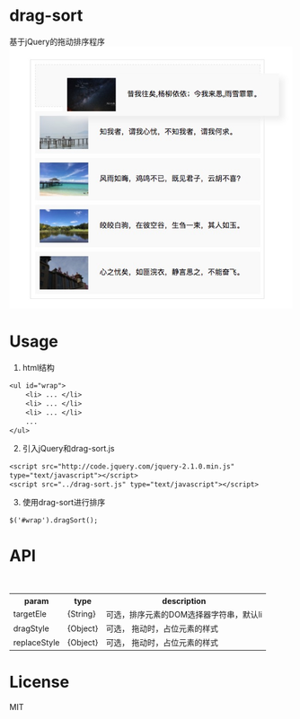 # drag-sort
基于jQuery的拖动排序程序<br>
![demo.png](https://github.com/ylb1992/drag-sort/blob/master/demo/images/demo.png)

# Usage

1. html结构
```
<ul id="wrap">
    <li> ... </li>
    <li> ... </li>
    <li> ... </li>
    ...
</ul>
```
2. 引入jQuery和drag-sort.js

```
<script src="http://code.jquery.com/jquery-2.1.0.min.js" type="text/javascript"></script>
<script src="../drag-sort.js" type="text/javascript"></script>
```
3. 使用drag-sort进行排序

```
$('#wrap').dragSort();
```

# API

<table>
    <tr>
        <th>param</th>
        <th>type</th>
        <th>description</th>
    </tr>
    <tr>
        <td>targetEle</td>
        <td>{String} </td>
        <td>可选，排序元素的DOM选择器字符串，默认li</td>
    </tr>
    <tr>
        <td>dragStyle</td>
        <td>{Object} </td>
        <td>可选， 拖动时，占位元素的样式</td>
    </tr>
    <tr>
        <td>replaceStyle</td>
        <td>{Object} </td>
        <td>可选， 拖动时，占位元素的样式</td>
    </tr>
</table>

# License

MIT
